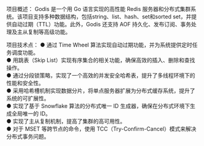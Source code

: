 项目概述：
 Godis 是一个用 Go 语言实现的高性能 Redis 服务器和分布式集群系统。该项目支持多种数据结构，包括string、list、hash、set和sorted set，并提供自动过期（TTL）功能。此外，Godis 还支持 AOF 持久化、发布订阅、事务处理及主从复制等高级功能。  
 
项目技术点：
● 通过 Time Wheel 算法实现自动过期功能，并为系统提供定时任务调度功能。  
● 用跳表（Skip List）实现有序集合的相关功能，确保高效的插入、删除和查找操作。  
● 通过分段锁策略，实现了一个高效的并发安全哈希表，提升了多线程环境下的性能和安全性。  
● 采用哈希槽机制实现数据分片，将单点服务器扩展为分布式缓存系统，提升了系统的可扩展性。    
● 实现了基于 Snowflake 算法的分布式唯一 ID 生成器，确保在分布式环境下生成全局唯一的 ID。  
● 实现了主从复制机制，提高了集群的高可用性。  
● 对于 MSET 等跨节点的命令，使用 TCC（Try-Confirm-Cancel）模式来解决分布式事务问题。  

